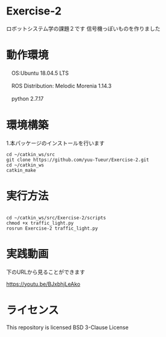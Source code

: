 # Exercise-2
 ロボットシステム学の課題２です
 信号機っぽいものを作りました
# 動作環境
　OS:Ubuntu 18.04.5 LTS
 
　ROS Distribution: Melodic Morenia 1.14.3
 
　python 2.7.17
 
# 環境構築
1.本パッケージのインストールを行います
```
cd ~/catkin_ws/src
git clone https://github.com/yuu-Tueur/Exercise-2.git
cd ~/catkin_ws
catkin_make

```

# 実行方法
```

cd ~/catkin_ws/src/Exercise-2/scripts
chmod +x traffic_light.py
rosrun Exercise-2 traffic_light.py 
```

# 実践動画
下のURLから見ることができます

<https://youtu.be/BJxbhjLeAko>

# ライセンス
This repository is licensed BSD 3-Clause License
